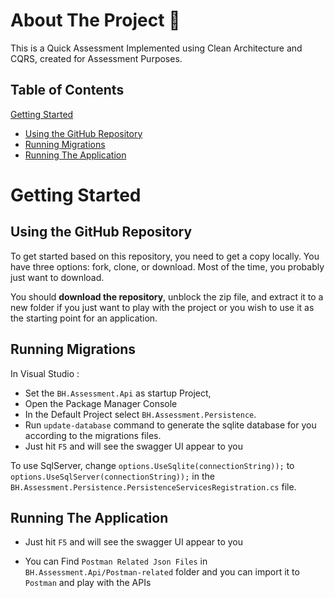 # About The Project 💭

This is a Quick Assessment Implemented using Clean Architecture and CQRS, created for Assessment Purposes.


## Table of Contents

[Getting Started](#getting-started)
 * [Using the GitHub Repository](#using-the-github-repository)
 * [Running Migrations](#running-migrations)
 * [Running The Application](#running-the-application)

# Getting Started

## Using the GitHub Repository
 
 To get started based on this repository, you need to get a copy locally. You have three options: fork, clone, or download. Most of the time, you probably just want to download.

You should **download the repository**, unblock the zip file, and extract it to a new folder if you just want to play with the project or you wish to use it as the starting point for an application.


## Running Migrations

In Visual Studio : 
* Set the `BH.Assessment.Api` as startup Project,
* Open the Package Manager Console
* In the Default Project select `BH.Assessment.Persistence`.
* Run `update-database` command to generate the sqlite database for you according to the migrations files.
* Just hit `F5` and will see the swagger UI appear to you 


To use SqlServer, change `options.UseSqlite(connectionString));` to `options.UseSqlServer(connectionString));` in the `BH.Assessment.Persistence.PersistenceServicesRegistration.cs` file.

## Running The Application

- Just hit `F5` and will see the swagger UI appear to you

 - You can Find `Postman Related Json Files` in `BH.Assessment.Api/Postman-related` folder and you can import it to `Postman` and play with the APIs
